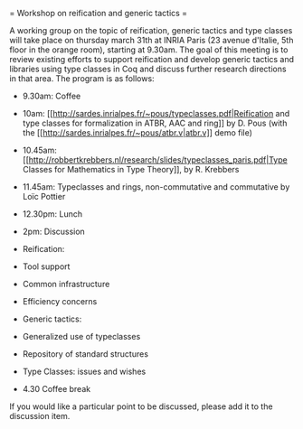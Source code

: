 = Workshop on reification and generic tactics =

A working group on the topic of reification, generic tactics and 
type classes will take place on thursday march 31th at INRIA Paris
(23 avenue d'Italie, 5th floor in the orange room), starting at 9.30am. 
The goal of this meeting is to review existing efforts to support 
reification and develop generic tactics and libraries using type
classes in Coq and discuss further research directions in that area.
The program is as follows:

 * 9.30am: Coffee

 * 10am: [[http://sardes.inrialpes.fr/~pous/typeclasses.pdf|Reification and type classes for formalization in ATBR, AAC and ring]] by D. Pous (with the [[http://sardes.inrialpes.fr/~pous/atbr.v|atbr.v]] demo file)
 * 10.45am: [[http://robbertkrebbers.nl/research/slides/typeclasses_paris.pdf|Type Classes for Mathematics in Type Theory]], by R. Krebbers
 * 11.45am: Typeclasses and rings, non-commutative and commutative by Loïc Pottier

 * 12.30pm: Lunch

 * 2pm: Discussion
  * Reification:
   * Tool support
   * Common infrastructure
   * Efficiency concerns
  * Generic tactics:
   * Generalized use of typeclasses
   * Repository of standard structures
  * Type Classes: issues and wishes

 * 4.30 Coffee break

If you would like a particular point to be discussed,
please add it to the discussion item.
